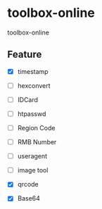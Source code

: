 # toolbox-online
toolbox-online


## Feature

- [X] timestamp
- [ ] hexconvert
- [ ] IDCard
- [ ] htpasswd
- [ ] Region Code
- [ ] RMB Number
- [ ] useragent
- [ ] image tool
- [X] qrcode
- [X] Base64


